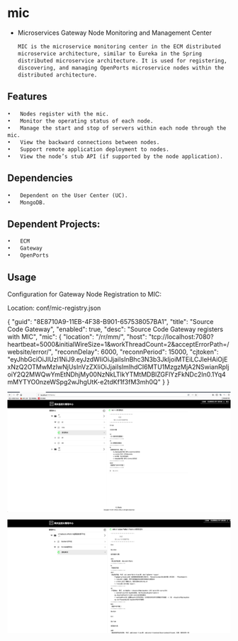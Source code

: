
# mic

- Microservices Gateway Node Monitoring and Management Center
  ```
  MIC is the microservice monitoring center in the ECM distributed microservice architecture, similar to Eureka in the Spring distributed microservice architecture. It is used for registering, discovering, and managing OpenPorts microservice nodes within the distributed architecture.
  ```

## Features

	•	Nodes register with the mic.
	•	Monitor the operating status of each node.
	•	Manage the start and stop of servers within each node through the mic.
	•	View the backward connections between nodes.
	•	Support remote application deployment to nodes.
	•	View the node’s stub API (if supported by the node application).

## Dependencies

	•	Dependent on the User Center (UC).
	•	MongoDB.

## Dependent Projects:

	•	ECM
	•	Gateway
	•	OpenPorts

## Usage

Configuration for Gateway Node Registration to MIC:

Location: conf/mic-registry.json

{
	"guid": "8E8710A9-11EB-4F38-B901-657538057BA1",
	"title": "Source Code Gateway",
	"enabled": true,
	"desc": "Source Code Gateway registers with MIC",
	"mic": {
		"location": "/rr/mm/",
		"host": "tcp://localhost:7080?heartbeat=5000&initialWireSize=1&workThreadCount=2&acceptErrorPath=/website/error/",
		"reconnDelay": 6000,
		"reconnPeriod": 15000,
		"cjtoken": "eyJhbGciOiJIUzI1NiJ9.eyJzdWIiOiJjaiIsInBhc3N3b3JkIjoiMTEiLCJleHAiOjExNzQ2OTMwMzIwNjUsInVzZXIiOiJjaiIsImlhdCI6MTU1MzgzMjA2NSwianRpIjoiY2Q2MWQwYmEtNDhjMy00NzNkLTlkYTMtMDBlZGFlYzFkNDc2In0.1Yq4mMYTYO0nzeWSpg2wJhgUtK-e2tdKf1f3fM3mh0Q"
	}
}

![Main Page](https://github.com/carocean/cj.studio.mic/blob/master/documents/img/mic.png)

![mic图2](https://github.com/carocean/cj.studio.mic/blob/master/documents/img/mic2.png)
